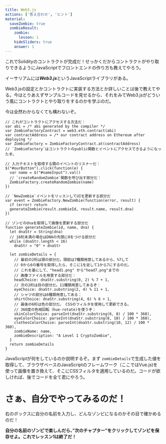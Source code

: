 ```yaml
---
title: Web3.js
actions: ['答え合わせ', 'ヒント']
material:
  saveZombie: true
  zombieResult:
    zombie:
      lesson: 1
    hideSliders: true
    answer: 1
---
```


これでSolidityのコントラクトが完成だ！せっかくだからコントラクトがやり取りできるようにJavaScriptでフロントエンドの作り方も教えてやろう。

イーサリアムには***Web3.js***というJavaScriptライブラリがある。

Web3.jsの設定とかコントラクトに実装する方法とか詳しいことは後で教えてやる。今はとりあえずサンプルコードを見せるから、それをみてWeb3.jsがどういう風にコントラクトとやり取りをするのかを学ぶのだ。

今は全然わからなくても構わないぞ。

```
// これがコントラクトにアクセスする方法だ：
var abi = /* abi generated by the compiler */
var ZombieFactoryContract = web3.eth.contract(abi)
var contractAddress = /* our contract address on Ethereum after deploying */
var ZombieFactory = ZombieFactoryContract.at(contractAddress)
// `ZombieFactory`はコントラクトのpublic関数とイベントにアクセスできるようになったぞ。

// 入力テキストを取得する類のイベントのリスナーだ：
$("#ourButton").click(function(e) {
  var name = $("#nameInput").val()
  // `createRandomZombie`関数を呼び出す部分だ：
  ZombieFactory.createRandomZombie(name)
})

// `NewZombie`イベントをリッスンしてUIを更新する部分だ
var event = ZombieFactory.NewZombie(function(error, result) {
  if (error) return
  generateZombie(result.zombieId, result.name, result.dna)
})

// ゾンビのdnaを取得して画像を更新する部分だ
function generateZombie(id, name, dna) {
  let dnaStr = String(dna)
  // 16桁未満の場合はDNAの先頭に0をつける部分だ
  while (dnaStr.length < 16)
    dnaStr = "0" + dnaStr

  let zombieDetails = {
    // 最初の2桁は頭の部分だ。頭部は7種類用意してあるから、%7して
    // 0から6の番号を取得したら、そこに1を足して1から7にするのだ。
    // これを基にして、"head1.png" から"head7.png"までの
    // 画像ファイルを用意する部分だ：
    headChoice: dnaStr.substring(0, 2) % 7 + 1,
    // 次の2桁は目の部分だ。11種類用意してあるぞ：
    eyeChoice: dnaStr.substring(2, 4) % 11 + 1,
    // シャツの部分は6種類用意してある：
    shirtChoice: dnaStr.substring(4, 6) % 6 + 1,
    // 最後の6桁は色の部分だ。 CSSのフィルタを使用して更新できる。
    // 360度の色相回転（hue-rotate)を使うぞ：
    skinColorChoice: parseInt(dnaStr.substring(6, 8) / 100 * 360),
    eyeColorChoice: parseInt(dnaStr.substring(8, 10) / 100 * 360),
    clothesColorChoice: parseInt(dnaStr.substring(10, 12) / 100 * 360),
    zombieName: name,
    zombieDescription: "A Level 1 CryptoZombie",
  }
  return zombieDetails
}
```
JavaScriptが何をしているのか説明するぞ。まず `zombieDetails`で生成した値を取得して、ブラウザベースのJavaScriptのフレームワーク（ここではVue.js)を使って画像を置き換えて、そこにCSSフィルタを適用しているのだ。コードが欲しければ、後でコードを全て君にやろう。

# さぁ、自分でやってみるのだ！

右のボックスに自分の名前を入力し、どんなゾンビになるのかその目で確かめるのだ！

**自分の名前のゾンビで楽しんだら、”次のチャプター”をクリックしてゾンビを保存せよ。これでレッスン1は終了だ！**

